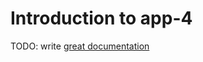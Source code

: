 # Introduction to app-4

TODO: write [great documentation](http://jacobian.org/writing/what-to-write/)
